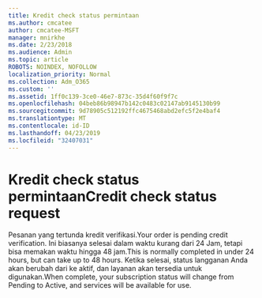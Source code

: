 ```yaml
---
title: Kredit check status permintaan
ms.author: cmcatee
author: cmcatee-MSFT
manager: mnirkhe
ms.date: 2/23/2018
ms.audience: Admin
ms.topic: article
ROBOTS: NOINDEX, NOFOLLOW
localization_priority: Normal
ms.collection: Adm_O365
ms.custom: ''
ms.assetid: 1ff0c139-3ce0-46e7-873c-35d4f60f9f7c
ms.openlocfilehash: 04beb86b98947b142c0483c02147ab9145130b99
ms.sourcegitcommit: 9d78905c512192ffc4675468abd2efc5f2e4baf4
ms.translationtype: MT
ms.contentlocale: id-ID
ms.lasthandoff: 04/23/2019
ms.locfileid: "32407031"
---
```

# <a name="credit-check-status-request"></a><span data-ttu-id="e5c7b-102">Kredit check status permintaan</span><span class="sxs-lookup"><span data-stu-id="e5c7b-102">Credit check status request</span></span>

<span data-ttu-id="e5c7b-103">Pesanan yang tertunda kredit verifikasi.</span><span class="sxs-lookup"><span data-stu-id="e5c7b-103">Your order is pending credit verification.</span></span> <span data-ttu-id="e5c7b-104">Ini biasanya selesai dalam waktu kurang dari 24 Jam, tetapi bisa memakan waktu hingga 48 jam.</span><span class="sxs-lookup"><span data-stu-id="e5c7b-104">This is normally completed in under 24 hours, but can take up to 48 hours.</span></span> <span data-ttu-id="e5c7b-105">Ketika selesai, status langganan Anda akan berubah dari ke aktif, dan layanan akan tersedia untuk digunakan.</span><span class="sxs-lookup"><span data-stu-id="e5c7b-105">When complete, your subscription status will change from Pending to Active, and services will be available for use.</span></span>
  

